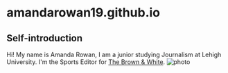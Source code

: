 # amandarowan19.github.io
## Self-introduction
Hi! My name is Amanda Rowan, I am a junior studying Journalism at Lehigh University. 
I'm the Sports Editor for [The Brown & White](https://thebrownandwhite.com).
![photo](https://github.com/amandarowan19/amandarowan19.github.io/blob/main/AZ4I5486.JPG?raw=true)
